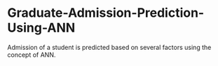 # Graduate-Admission-Prediction-Using-ANN
Admission of a student is predicted based on several factors using the concept of ANN.
